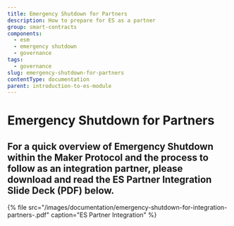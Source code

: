 ```yaml
---
title: Emergency Shutdown for Partners
description: How to prepare for ES as a partner
group: smart-contracts
components:
  - esm
  - emergency shutdown
  - governance
tags:
  - governance
slug: emergency-shutdown-for-partners
contentType: documentation
parent: introduction-to-es-module
---
```


# Emergency Shutdown for Partners

## **For a quick overview of Emergency Shutdown within the Maker Protocol and the process to follow as an integration partner, please download and read the ES Partner Integration Slide Deck \(PDF\) below.**

{% file src="/images/documentation/emergency-shutdown-for-integration-partners-.pdf" caption="ES Partner Integration" %}

